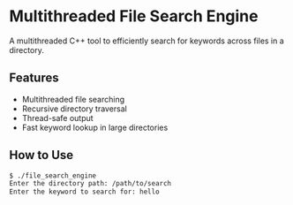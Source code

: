 # Multithreaded File Search Engine

A multithreaded C++ tool to efficiently search for keywords across files in a directory.

## Features
- Multithreaded file searching
- Recursive directory traversal
- Thread-safe output
- Fast keyword lookup in large directories

## How to Use
```bash
$ ./file_search_engine
Enter the directory path: /path/to/search
Enter the keyword to search for: hello

